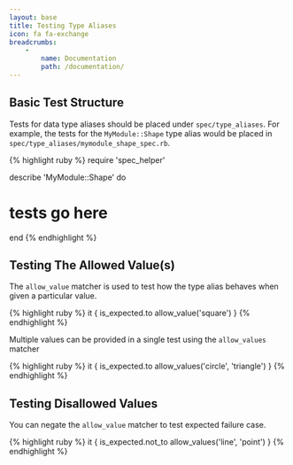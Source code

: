 ```yaml
---
layout: base
title: Testing Type Aliases
icon: fa fa-exchange
breadcrumbs:
    -
        name: Documentation
        path: /documentation/
---
```


## Basic Test Structure

Tests for data type aliases should be placed under `spec/type_aliases`. For
example, the tests for the `MyModule::Shape` type alias would be placed in
`spec/type_aliases/mymodule_shape_spec.rb`.

{% highlight ruby %}
require 'spec_helper'

describe 'MyModule::Shape' do
  # tests go here
end
{% endhighlight %}

## Testing The Allowed Value(s)

The `allow_value` matcher is used to test how the type alias behaves when given
a particular value.

{% highlight ruby %}
it { is_expected.to allow_value('square') }
{% endhighlight %}

Multiple values can be provided in a single test using the `allow_values`
matcher

{% highlight ruby %}
it { is_expected.to allow_values('circle', 'triangle') }
{% endhighlight %}

## Testing Disallowed Values

You can negate the `allow_value` matcher to test expected failure case.

{% highlight ruby %}
it { is_expected.not_to allow_values('line', 'point') }
{% endhighlight %}
